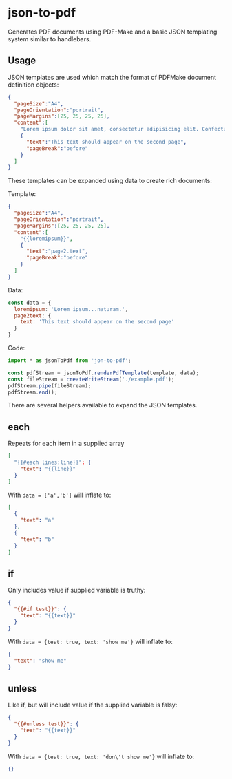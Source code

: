 # json-to-pdf
Generates PDF documents using PDF-Make and a basic JSON templating system similar to handlebars.

## Usage

JSON templates are used which match the format of PDFMake document definition objects:

```json
{
  "pageSize":"A4",
  "pageOrientation":"portrait",
  "pageMargins":[25, 25, 25, 25],
  "content":[
    "Lorem ipsum dolor sit amet, consectetur adipisicing elit. Confectum ponit legam, perferendis nomine miserum, animi. Moveat nesciunt triari naturam.",
    {
      "text":"This text should appear on the second page",
      "pageBreak":"before"
    }
  ]
}
```

These templates can be expanded using data to create rich documents:

Template:
```json
{
  "pageSize":"A4",
  "pageOrientation":"portrait",
  "pageMargins":[25, 25, 25, 25],
  "content":[
    "{{loremipsum}}",
    {
      "text":"page2.text",
      "pageBreak":"before"
    }
  ]
}
```

Data:
```js
const data = {
  loremipsum: 'Lorem ipsum...naturam.',
  page2text: {
    text: 'This text should appear on the second page'
  }
}
```

Code:
```js
import * as jsonToPdf from 'jon-to-pdf';

const pdfStream = jsonToPdf.renderPdfTemplate(template, data);
const fileStream = createWriteStream('./example.pdf');
pdfStream.pipe(fileStream);
pdfStream.end();
```

There are several helpers available to expand the JSON templates.

## each
Repeats for each item in a supplied array

```json
[
  "{{#each lines:line}}": {
    "text": "{{line}}"
  }
]
```

With `data = ['a','b']` will inflate to:

```json
[
  {
    "text": "a"
  },
  {
    "text": "b"
  }
]
```

## if

Only includes value if supplied variable is truthy:
```json
{
  "{{#if test}}": {
    "text": "{{text}}"
  }
}
```
With `data = {test: true, text: 'show me'}` will inflate to:

```json
{
  "text": "show me"
}
```

## unless

Like if, but will include value if the supplied variable is falsy:
```json
{
  "{{#unless test}}": {
    "text": "{{text}}"
  }
}
```
With `data = {test: true, text: 'don\'t show me'}` will inflate to:

```json
{}
```